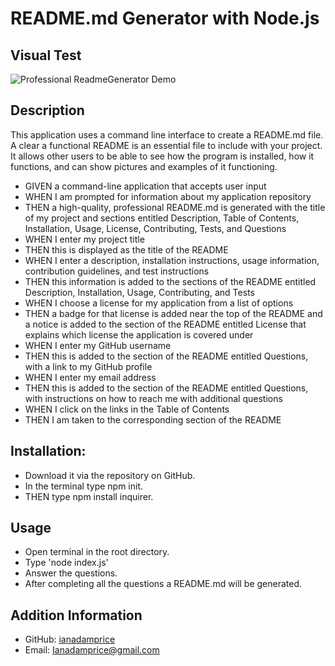 # README.md Generator with Node.js

## Visual Test
![Professional ReadmeGenerator Demo](./develop/Professional-README-Generator-Test.gif)
## Description
This application uses a command line interface to create a README.md file. A clear a functional README is an essential file to include with your project. It allows other users to be able to see how the program is installed, how it functions, and can show pictures and examples of it functioning. 

- GIVEN a command-line application that accepts user input
- WHEN I am prompted for information about my application repository
- THEN a high-quality, professional README.md is generated with the title of my project and sections entitled Description, Table of Contents, Installation, Usage, License, Contributing, Tests, and Questions
- WHEN I enter my project title
- THEN this is displayed as the title of the README
-  WHEN I enter a description, installation instructions, usage information, contribution guidelines, and test instructions
-  THEN this information is added to the sections of the README entitled Description, Installation, Usage, Contributing, and Tests
-  WHEN I choose a license for my application from a list of options
-  THEN a badge for that license is added near the top of the README and a notice is added to the section of the README entitled License that explains which license the application is covered under
-  WHEN I enter my GitHub username
-  THEN this is added to the section of the README entitled Questions, with a link to my GitHub profile
-  WHEN I enter my email address
- THEN this is added to the section of the README entitled Questions, with instructions on how to reach me with additional questions
- WHEN I click on the links in the Table of Contents
- THEN I am taken to the corresponding section of the README

## Installation:
- Download it via the repository on GitHub.
- In the terminal type npm init.
- THEN type npm install inquirer.

## Usage 
- Open terminal in the root directory.
- Type 'node index.js'
- Answer the questions.
- After completing all the questions a README.md will be generated.

## Addition Information
- GitHub: [ianadamprice](https://github.com/ianadamprice)
- Email: Ianadamprice@gmail.com
